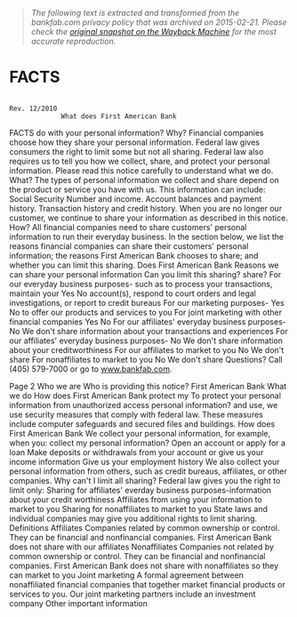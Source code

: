> *The following text is extracted and transformed from the bankfab.com privacy policy that was archived on 2015-02-21. Please check the [original snapshot on the Wayback Machine](https://web.archive.org/web/20150221013838id_/http%3A//bankfab.com/storage/pdfs/privacy_policy.pdf) for the most accurate reproduction.*

# FACTS

                                                                                                              Rev. 12/2010
                 What does First American Bank
FACTS            do with your personal information?
Why?             Financial companies choose how they share your personal information. Federal law gives
                 consumers the right to limit some but not all sharing. Federal law also requires us to tell you
                 how we collect, share, and protect your personal information. Please read this notice carefully
                 to understand what we do.
What?            The types of personal information we collect and share depend on the product or service you
                 have with us. This information can include:
                     Social Security Number and income.
                     Account balances and payment history.
                     Transaction history and credit history.
                 When you are no longer our customer, we continue to share your information as described in
                 this notice.
How?             All financial companies need to share customers' personal information to run their everyday
                 business. In the section below, we list the reasons financial companies can share their
                 customers' personal information; the reasons First American Bank chooses to share; and
                 whether you can limit this sharing.
                                                             Does First American Bank
Reasons we can share your personal information                                             Can you limit this sharing?
                                                                      share?
For our everyday business purposes-
such as to process your transactions, maintain your
                                                                        Yes                              No
account(s), respond to court orders and legal
investigations, or report to credit bureaus
For our marketing purposes-
                                                                        Yes                              No
to offer our products and services to you
For joint marketing with other financial companies                      Yes                              No
For our affiliates' everyday business purposes-
                                                                         No                       We don't share
information about your transactions and experiences
For our affiliates' everyday business purposes-                          No                       We don't share
information about your creditworthiness
For our affiliates to market to you                                      No                       We don't share
For nonaffiliates to market to you                                       No                       We don't share
Questions?              Call (405) 579-7000 or go to www.bankfab.com.


Page 2
 Who we are
 Who is providing this notice?           First American Bank
 What we do
 How does First American Bank protect my To protect your personal information from unauthorized access
 personal information?                   and use, we use security measures that comply with federal law.
                                         These measures include computer safeguards and secured files
                                         and buildings.
 How does First American Bank            We collect your personal information, for example, when you:
 collect my personal information?            Open an account or apply for a loan
                                             Make deposits or withdrawals from your account or give us
                                             your income information
                                             Give us your employment history
                                         We also collect your personal information from others, such as
                                         credit bureaus, affiliates, or other companies.
 Why can't I limit all sharing?          Federal law gives you the right to limit only:
                                             Sharing for affiliates' everday business purposes-information
                                             about your credit worthiness
                                             Affiliates from using your information to market to you
                                             Sharing for nonaffiliates to market to you
                                         State laws and individual companies may give you additional
                                         rights to limit sharing.
 Definitions
 Affiliates                              Companies related by common ownership or control. They can
                                         be financial and nonfinancial companies.
                                             First American Bank does not share with our affiliates
 Nonaffiliates                           Companies not related by common ownership or control. They
                                         can be financial and nonfinancial companies.
                                             First American Bank does not share with nonaffiliates so
                                             they can market to you
 Joint marketing                         A formal agreement between nonaffiliated financial companies
                                         that together market financial products or services to you.
                                             Our joint marketing partners include an investment company
Other important information
